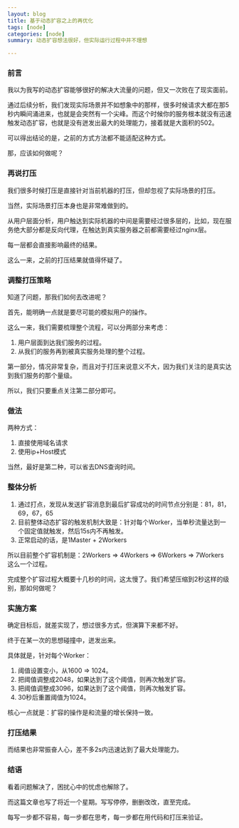 ```yaml
---
layout: blog
title: 基于动态扩容之上的再优化
tags: [node]
categories: [node]
summary: 动态扩容想法很好，但实际运行过程中并不理想

---
```


### 前言

我以为我写的动态扩容能够很好的解决大流量的问题，但又一次败在了现实面前。

通过后续分析，我们发现实际场景并不如想象中的那样，很多时候请求大都在那5秒内瞬间涌进来，也就是会突然有一个尖峰。而这个时候你的服务根本就没有迅速触发动态扩容，也就是没有迸发出最大的处理能力，接着就是大面积的502。

可以得出结论的是，之前的方式方法都不能适配这种方式。

那，应该如何做呢？

### 再说打压

我们很多时候打压是直接针对当前机器的打压，但却忽视了实际场景的打压。

当然，实际场景打压本身也是非常难做到的。

从用户层面分析，用户触达到实际机器的中间是需要经过很多层的，比如，现在服务绝大部分都是反向代理，在触达到真实服务器之前都需要经过nginx层。

每一层都会直接影响最终的结果。

这么一来，之前的打压结果就值得怀疑了。

### 调整打压策略

知道了问题，那我们如何去改进呢？

首先，能明确一点就是要尽可能的模拟用户的操作。

这么一来，我们需要梳理整个流程，可以分两部分来考虑：

1. 用户层面到达我们服务的过程。
2. 从我们的服务再到被真实服务处理的整个过程。

第一部分，情况非常复杂，而且对于打压来说意义不大，因为我们关注的是真实达到我们服务的那个量级。

所以，我们只要重点关注第二部分即可。

### 做法

两种方式：

1. 直接使用域名请求
2. 使用ip+Host模式

当然，最好是第二种，可以省去DNS查询时间。

### 整体分析

1. 通过打点，发现从发送扩容消息到最后扩容成功的时间节点分别是：81，81，69，67，65
2. 目前整体动态扩容的触发机制大致是：针对每个Worker，当单秒流量达到一个固定值就触发，然后15s内不再触发。
3. 正常启动的话，是1Master + 2Workers

所以目前整个扩容机制是：2Workers => 4Workers => 6Workers => 7Workers 这么一个过程。

完成整个扩容过程大概要十几秒的时间，这太慢了。我们希望压缩到2秒这样的级别，那如何做呢？

### 实施方案

确定目标后，就差实现了，想过很多方式，但演算下来都不好。

终于在某一次的思想碰撞中，迸发出来。

具体就是，针对每个Worker：

1. 阈值设置变小，从1600 => 1024。
2. 把阈值调整成2048，如果达到了这个阈值，则再次触发扩容。
3. 把阈值调整成3096，如果达到了这个阈值，则再次触发扩容。
4. 30秒后重置阈值为1024。

核心一点就是：扩容的操作是和流量的增长保持一致。

### 打压结果

而结果也非常振奋人心，差不多2s内迅速达到了最大处理能力。

### 结语

看着问题解决了，困扰心中的忧虑也解除了。

而这篇文章也写了将近一个星期。写写停停，删删改改，直至完成。

每写一步都不容易，每一步都在思考，每一步都在用代码和打压来验证。